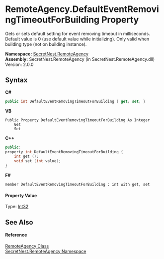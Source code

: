 # RemoteAgency.DefaultEventRemovingTimeoutForBuilding Property 
 

Gets or sets default setting for event removing timeout in milliseconds. Default value is 0 (use default value while initializing). Only valid when building type (not on building instance).

**Namespace:**&nbsp;<a href="N_SecretNest_RemoteAgency">SecretNest.RemoteAgency</a><br />**Assembly:**&nbsp;SecretNest.RemoteAgency (in SecretNest.RemoteAgency.dll) Version: 2.0.0

## Syntax

**C#**<br />
``` C#
public int DefaultEventRemovingTimeoutForBuilding { get; set; }
```

**VB**<br />
``` VB
Public Property DefaultEventRemovingTimeoutForBuilding As Integer
	Get
	Set
```

**C++**<br />
``` C++
public:
property int DefaultEventRemovingTimeoutForBuilding {
	int get ();
	void set (int value);
}
```

**F#**<br />
``` F#
member DefaultEventRemovingTimeoutForBuilding : int with get, set

```


#### Property Value
Type: <a href="https://docs.microsoft.com/dotnet/api/system.int32" target="_blank">Int32</a>

## See Also


#### Reference
<a href="T_SecretNest_RemoteAgency_RemoteAgency">RemoteAgency Class</a><br /><a href="N_SecretNest_RemoteAgency">SecretNest.RemoteAgency Namespace</a><br />